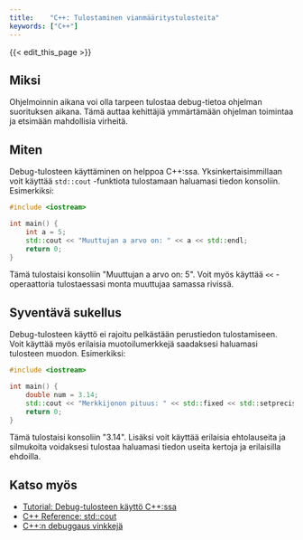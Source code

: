 ```yaml
---
title:    "C++: Tulostaminen vianmääritystulosteita"
keywords: ["C++"]
---
```


{{< edit_this_page >}}

## Miksi

Ohjelmoinnin aikana voi olla tarpeen tulostaa debug-tietoa ohjelman suorituksen aikana. Tämä auttaa kehittäjiä ymmärtämään ohjelman toimintaa ja etsimään mahdollisia virheitä. 

## Miten

Debug-tulosteen käyttäminen on helppoa C++:ssa. Yksinkertaisimmillaan voit käyttää ```std::cout``` -funktiota tulostamaan haluamasi tiedon konsoliin. Esimerkiksi:

```C++
#include <iostream>

int main() {
    int a = 5;
    std::cout << "Muuttujan a arvo on: " << a << std::endl;
    return 0;
}
```

Tämä tulostaisi konsoliin "Muuttujan a arvo on: 5". Voit myös käyttää ```<<``` -operaattoria tulostaessasi monta muuttujaa samassa rivissä.

## Syventävä sukellus

Debug-tulosteen käyttö ei rajoitu pelkästään perustiedon tulostamiseen. Voit käyttää myös erilaisia muotoilumerkkejä saadaksesi haluamasi tulosteen muodon. Esimerkiksi:

```C++
#include <iostream>

int main() {
    double num = 3.14;
    std::cout << "Merkkijonon pituus: " << std::fixed << std::setprecision(2) << num << std::endl;
    return 0;
}
```

Tämä tulostaisi konsoliin "3.14". Lisäksi voit käyttää erilaisia ehtolauseita ja silmukoita voidaksesi tulostaa haluamasi tiedon useita kertoja ja erilaisilla ehdoilla.

## Katso myös

- [Tutorial: Debug-tulosteen käyttö C++:ssa](https://www.tutorialspoint.com/cplusplus-program-for-debugging)
- [C++ Reference: std::cout](https://en.cppreference.com/w/cpp/io/cout)
- [C++:n debuggaus vinkkejä](https://medium.com/@ma_ji/cpp-debugging-hacks-b1f283fa85a)